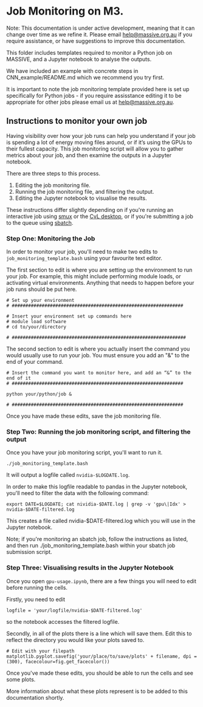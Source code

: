 # Job Monitoring on M3.
Note: This documentation is under active development, meaning that it can change over time as we refine it. Please email help@massive.org.au if you require assistance, or have suggestions to improve this documentation.

This folder includes templates required to monitor a Python job on MASSIVE, and a Jupyter notebook to analyse the outputs. 

We have included an example with concrete steps in CNN_example/README.md which we recommend you try first.

It is important to note the job monitoring template provided here is set up specifically for Python jobs - if you require assisstance editing it to be appropriate for other jobs please email us at help@massive.org.au.

## Instructions to monitor your own job
Having visibility over how your job runs can help you understand if your job is spending a lot of energy moving files around, or if it’s using the GPUs to their fullest capacity. This job monitoring script will allow you to gather metrics about your job, and then examine the outputs in a Jupyter notebook. 

There are three steps to this process.

1. Editing the job monitoring file.
2. Running the job monitoring file, and filtering the output.
3. Editing the Jupyter notebook to visualise the results. 

These instructions differ slightly depending on if you're running an interactive job using [smux](https://docs.massive.org.au/M3/slurm/interactive-jobs.html?highlight=smux) or the [CvL desktop](https://docs.massive.org.au/M3/connecting/connecting-via-strudel.html?highlight=desktop), or if you're submitting a job to the queue using [sbatch](https://docs.massive.org.au/M3/slurm/simple-batch-jobs.html). 

### Step One: Monitoring the Job
In order to monitor your job, you'll need to make two edits to `job_monitoring_template.bash` using your favourite text editor. 

The first section to edit is where you are setting up the environment to run your job. For example, this might include performing module loads, or activating virtual environments. Anything that needs to happen before your job runs should be put here.

```
# Set up your environment
# ###############################################################

# Insert your environment set up commands here
# module load software
# cd to/your/directory

# ################################################################
```

The second section to edit is where you actually insert the command you would usually use to run your job. You must ensure you add an "&" to the end of your command.

```
# Insert the command you want to monitor here, and add an “&” to the end of it
# ###############################################################

python your/python/job &

# ###############################################################
```

Once you have made these edits, save the job monitoring file. 

### Step Two: Running the job monitoring script, and filtering the output

Once you have your job monitoring script, you'll want to run it.
```
./job_monitoring_template.bash
```
It will output a logfile called `nvidia-$LOGDATE.log`.

In order to make this logfile readable to pandas in the Jupyter notebook, you'll need to filter the data with the following command:

```
export DATE=$LOGDATE; cat nividia-$DATE.log | grep -v 'gpu\|Idx' > nvidia-$DATE-filtered.log
```
This creates a file called nvidia-$DATE-filtered.log which you will use in the Jupyter notebook.

Note; if you're monitoring an sbatch job, follow the instructions as listed, and then run ./job_monitoring_template.bash within your sbatch job submission script.

### Step Three: Visualising results in the Jupyter Notebook

Once you open `gpu-usage.ipynb`, there are a few things you will need to edit before running the cells.

Firstly, you need to edit 
```
logfile = 'your/logfile/nvidia-$DATE-filtered.log'
```
so the notebook accesses the filtered logfile. 

Secondly, in all of the plots there is a line which will save them. Edit this to reflect the directory you would like your plots saved to.

```
# Edit with your filepath
matplotlib.pyplot.savefig('your/place/to/save/plots' + filename, dpi = (300), facecolour=fig.get_facecolor())
```

Once you've made these edits, you should be able to run the cells and see some plots. 

More information about what these plots represent is to be added to this documentation shortly.
